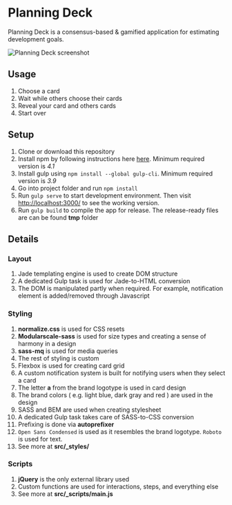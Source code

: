 # Planning Deck
Planning Deck is a consensus-based & gamified application for estimating development goals.

![Planning Deck screenshot](https://d26dzxoao6i3hh.cloudfront.net/items/2H1r1k021Y1n2n1Y2P1c/Image%202017-06-26%20at%205.05.28%20fm.png?v=45f06dd3)

## Usage
1. Choose a card
2. Wait while others choose their cards
3. Reveal your card and others cards
4. Start over

## Setup
1. Clone or download this repository
2. Install npm by following instructions here [here](https://www.npmjs.com/get-npm). Minimum required version is *4.1*
3. Install gulp using `npm install --global gulp-cli`. Minimum required version is *3.9*
4. Go into project folder and run `npm install`
5. Run `gulp serve` to start development environment. Then visit [http://localhost:3000/](http://localhost:3000/) to see the working version.
6. Run `gulp build` to compile the app for release. The release-ready files are can be found **tmp** folder

## Details
### Layout
1. Jade templating engine is used to create DOM structure
2. A dedicated Gulp task is used for Jade-to-HTML conversion
3. The DOM is manipulated partly when required. For example, notification element is added/removed through Javascript

### Styling
1. **normalize.css** is used for CSS resets
2. **Modularscale-sass** is used for size types and creating a sense of harmony in a design
3. **sass-mq** is used for media queries
4. The rest of styling is custom
5. Flexbox is used for creating card grid
6. A custom notification system is built for notifying users when they select a card
7. The letter **a** from the brand logotype is used in card design
8. The brand colors ( e.g. light blue, dark gray and red ) are used in the design
9. SASS and BEM are used when creating stylesheet
10. A dedicated Gulp task takes care of SASS-to-CSS conversion
11. Prefixing is done via **autoprefixer**
12. `Open Sans Condensed` is used as it resembles the brand logotype. `Roboto` is used for text.
13. See more at **src/_styles/**

### Scripts
1. **jQuery** is the only external library used
2. Custom functions are used for interactions, steps, and everything else
3. See more at **src/_scripts/main.js**
